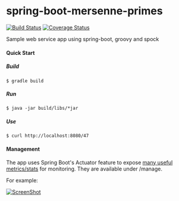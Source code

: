 spring-boot-mersenne-primes
===========================

[![Build Status](https://travis-ci.org/ericdahl/spring-boot-mersenne-primes.png?branch=master)](https://travis-ci.org/ericdahl/spring-boot-mersenne-primes) [![Coverage Status](https://coveralls.io/repos/ericdahl/spring-boot-mersenne-primes/badge.png)](https://coveralls.io/r/ericdahl/spring-boot-mersenne-primes)

Sample web service app using spring-boot, groovy and spock

#### Quick Start
##### Build
```$ gradle build```
##### Run
```$ java -jar build/libs/*jar```
##### Use
```$ curl http://localhost:8080/47```
#### Management
The app uses Spring Boot's Actuator feature to expose [many useful metrics/stats](http://docs.spring.io/spring-boot/docs/current-SNAPSHOT/reference/htmlsingle/#production-ready-endpoints) for monitoring. They
are available under /manage.

For example:

[![ScreenShot](https://raw.githubusercontent.com/ericdahl/spring-boot-mersenne-primes/gh-pages/actuator-thumb.png)](https://raw.githubusercontent.com/ericdahl/spring-boot-mersenne-primes/gh-pages/actuator.png)

